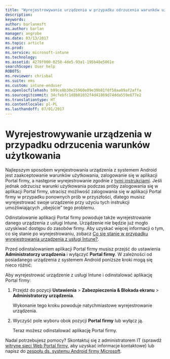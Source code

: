 ```yaml
---
title: "Wyrejestrowywanie urządzenia w przypadku odrzucenia warunków użytkowania | Dokumentacja firmy Microsoft"
description: 
keywords: 
author: barlanmsft
ms.author: barlan
manager: angrobe
ms.date: 03/13/2017
ms.topic: article
ms.prod: 
ms.service: microsoft-intune
ms.technology: 
ms.assetid: 4278f000-0258-4de5-93a1-195b48e5061e
searchScope: User help
ROBOTS: 
ms.reviewer: chrisbal
ms.suite: ems
ms.custom: intune-enduser
ms.openlocfilehash: b99ce8b30e25960e09e39b81f0f58aa09af2affa
ms.sourcegitcommit: 34cfebfc1d8b81032f4d41869d74dda559e677e2
ms.translationtype: HT
ms.contentlocale: pl-PL
ms.lasthandoff: 07/01/2017
---
```

# <a name="unenroll-your-device-if-you-declined-terms-of-use"></a>Wyrejestrowywanie urządzenia w przypadku odrzucenia warunków użytkowania

Najlepszym sposobem wyrejestrowania urządzenia z systemem Android jest zaakceptowanie warunków użytkowania, zalogowanie się w aplikacji Portal firmy, a następnie wyrejestrowanie zgodnie z [tymi instrukcjami](unenroll-your-device-from-intune-android.md). Jeśli jednak odrzucisz warunki użytkowania podczas próby zalogowania się w aplikacji Portal firmy, utracisz możliwość zalogowania się w aplikacji Portal firmy w przypadku ponownych prób w przyszłości, dlatego musisz wyrejestrować swoje urządzenie przy użyciu tych instrukcji umożliwiających „obejście” tego problemu.

Odinstalowanie aplikacji Portal firmy powoduje także wyrejestrowanie danego urządzenia z usługi Intune. Urządzenie nie będzie już mogło uzyskiwać dostępu do zasobów firmy. Aby uzyskać więcej informacji o tym, co się stanie po wyrejestrowaniu, zobacz [Co się stanie w przypadku wyrejestrowania urządzenia z usługi Intune?](what-happens-if-you-unenroll-your-device-from-intune-android.md).

Przed odinstalowaniem aplikacji Portal firmy musisz przejść do ustawienia **Administratorzy urządzenia** i wyłączyć **Portal firmy**. W zależności od posiadanego urządzenia z systemem Android poniższe kroki mogą się nieco różnić.

Aby wyrejestrować urządzenie z usługi Intune i odinstalować aplikację Portal firmy:

1.  Przejdź do pozycji **Ustawienia** &gt; **Zabezpieczenia &amp; Blokada ekranu** &gt; **Administratorzy urządzenia**.

    Wykonanie tego kroku powoduje natychmiastowe wyrejestrowanie urządzenia.

2.  Wyczyść pole wyboru obok pozycji **Portal firmy** lub wyłącz ją.

    Teraz możesz odinstalować aplikację Portal firmy.

Nadal potrzebujesz pomocy? Skontaktuj się z administratorem IT (sprawdź [witrynę sieci Web Portal firmy](http://portal.manage.microsoft.com), aby uzyskać informacje kontaktowe) lub napisz do <a href="mailto:wintunedroidfbk@microsoft.com?subject=I'm having unenrolling my Android device&body=Describe the issue you're experiencing here.">zespołu ds. systemu Android firmy Microsoft</a>.
